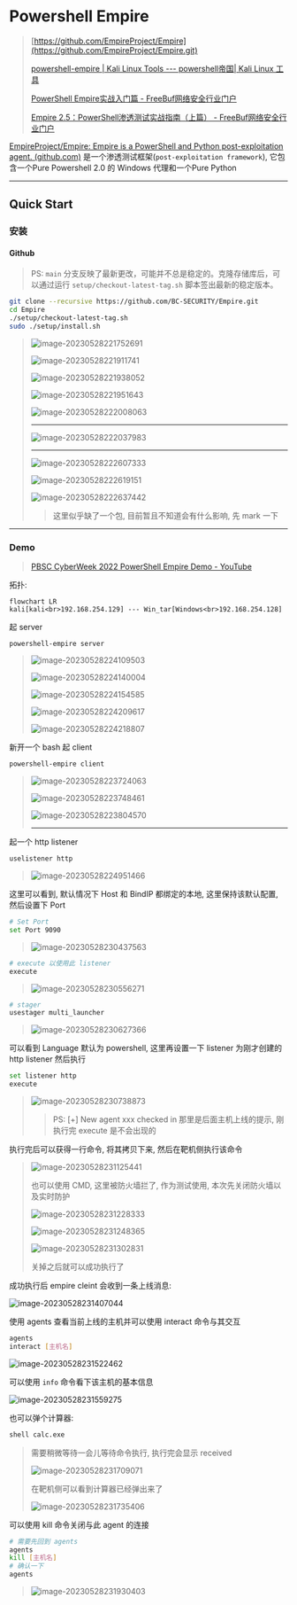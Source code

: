 # Powershell Empire

> [https://github.com/EmpireProject/Empire](https://github.com/EmpireProject/Empire.git)
> 
> [powershell-empire | Kali Linux Tools --- powershell帝国| Kali Linux 工具](https://www.kali.org/tools/powershell-empire/)
>
> [PowerShell Empire实战入门篇 - FreeBuf网络安全行业门户](https://www.freebuf.com/sectool/158393.html)
>
> [Empire 2.5：PowerShell渗透测试实战指南（上篇） - FreeBuf网络安全行业门户](https://www.freebuf.com/articles/web/165925.html)

[EmpireProject/Empire: Empire is a PowerShell and Python post-exploitation agent. (github.com)](https://github.com/EmpireProject/Empire) 是一个渗透测试框架(`post-exploitation framework`), 它包含一个Pure Powershell 2.0 的 Windows 代理和一个Pure Python

---

## Quick Start

### 安装

#### Github

> PS: `main` 分支反映了最新更改，可能并不总是稳定的。克隆存储库后，可以通过运行 `setup/checkout-latest-tag.sh` 脚本签出最新的稳定版本。

```bash
git clone --recursive https://github.com/BC-SECURITY/Empire.git
cd Empire
./setup/checkout-latest-tag.sh
sudo ./setup/install.sh
```

> ![image-20230528221752691](http://cdn.ayusummer233.top/DailyNotes/202305282217839.png)
>
> ![image-20230528221911741](http://cdn.ayusummer233.top/DailyNotes/202305282219824.png)
>
> ![image-20230528221938052](http://cdn.ayusummer233.top/DailyNotes/202305282219122.png)
>
> ![image-20230528221951643](http://cdn.ayusummer233.top/DailyNotes/202305282219715.png)
>
> ![image-20230528222008063](http://cdn.ayusummer233.top/DailyNotes/202305282220138.png)
>
> ---
>
> ![image-20230528222037983](http://cdn.ayusummer233.top/DailyNotes/202305282220095.png)
>
> ---
>
> ![image-20230528222607333](http://cdn.ayusummer233.top/DailyNotes/202305282226429.png)
>
> ![image-20230528222619151](http://cdn.ayusummer233.top/DailyNotes/202305282226219.png)
>
> ![image-20230528222637442](http://cdn.ayusummer233.top/DailyNotes/202305282226512.png)
>
> > 这里似乎缺了一个包, 目前暂且不知道会有什么影响, 先 mark 一下

---

### Demo

> [PBSC CyberWeek 2022 PowerShell Empire Demo - YouTube](https://www.youtube.com/watch?v=wsSox64GqIU&t=635s)

拓扑:

```mermaid
flowchart LR
kali[kali<br>192.168.254.129] --- Win_tar[Windows<br>192.168.254.128]
```

起 server

```>bash
powershell-empire server
```

> ![image-20230528224109503](http://cdn.ayusummer233.top/DailyNotes/202305282241575.png)
>
> ![image-20230528224140004](http://cdn.ayusummer233.top/DailyNotes/202305282241083.png)
>
> ![image-20230528224154585](http://cdn.ayusummer233.top/DailyNotes/202305282241665.png)
>
> ![image-20230528224209617](http://cdn.ayusummer233.top/DailyNotes/202305282242695.png)
>
> ![image-20230528224218807](http://cdn.ayusummer233.top/DailyNotes/202305282242881.png)

新开一个 bash 起 client

```bash
powershell-empire client
```

> ![image-20230528223724063](http://cdn.ayusummer233.top/DailyNotes/202305282237135.png)
>
> ![image-20230528223748461](http://cdn.ayusummer233.top/DailyNotes/202305282237526.png)
>
> ![image-20230528223804570](http://cdn.ayusummer233.top/DailyNotes/202305282238639.png)
>
> ---

起一个 http listener

```bash
uselistener http
```

> ![image-20230528224951466](http://cdn.ayusummer233.top/DailyNotes/202305282249539.png)

这里可以看到, 默认情况下 Host 和 BindIP 都绑定的本地, 这里保持该默认配置, 然后设置下 Port

```bash
# Set Port
set Port 9090
```

> ![image-20230528230437563](http://cdn.ayusummer233.top/DailyNotes/202305282304647.png)

```bash
# execute 以使用此 listener
execute
```

> ![image-20230528230556271](http://cdn.ayusummer233.top/DailyNotes/202305282305293.png)

```bash
# stager
usestager multi_launcher
```

> ![image-20230528230627366](http://cdn.ayusummer233.top/DailyNotes/202305282306410.png)

可以看到 Language 默认为 powershell, 这里再设置一下 listener 为刚才创建的 http listener 然后执行

```bash
set listener http
execute
```

> ![image-20230528230738873](http://cdn.ayusummer233.top/DailyNotes/202305282307913.png)
>
> > PS: [+] New agent xxx checked in 那里是后面主机上线的提示, 刚执行完 execute 是不会出现的

执行完后可以获得一行命令, 将其拷贝下来, 然后在靶机侧执行该命令

> ![image-20230528231125441](http://cdn.ayusummer233.top/DailyNotes/202305282311522.png)
>
> 也可以使用 CMD, 这里被防火墙拦了, 作为测试使用, 本次先关闭防火墙以及实时防护
>
> ![image-20230528231228333](http://cdn.ayusummer233.top/DailyNotes/202305282312421.png)
>
> ![image-20230528231248365](http://cdn.ayusummer233.top/DailyNotes/202305282312455.png)
>
> ![image-20230528231302831](http://cdn.ayusummer233.top/DailyNotes/202305282313919.png)
>
> 关掉之后就可以成功执行了

成功执行后 empire cleint 会收到一条上线消息:

![image-20230528231407044](http://cdn.ayusummer233.top/DailyNotes/202305282314124.png)

使用 agents 查看当前上线的主机并可以使用 interact 命令与其交互

```bash
agents
interact [主机名]
```

![image-20230528231522462](http://cdn.ayusummer233.top/DailyNotes/202305282315493.png)

可以使用 `info` 命令看下该主机的基本信息

![image-20230528231559275](http://cdn.ayusummer233.top/DailyNotes/202305282315344.png)

也可以弹个计算器:

```bash
shell calc.exe
```

> 需要稍微等待一会儿等待命令执行, 执行完会显示 received
>
> ![image-20230528231709071](http://cdn.ayusummer233.top/DailyNotes/202305282317086.png)
>
> 在靶机侧可以看到计算器已经弹出来了
>
> ![image-20230528231735406](http://cdn.ayusummer233.top/DailyNotes/202305282317516.png)

可以使用 kill 命令关闭与此 agent 的连接

```bash
# 需要先回到 agents 
agents
kill [主机名]
# 确认一下
agents
```

> ![image-20230528231930403](http://cdn.ayusummer233.top/DailyNotes/202305282319434.png)





